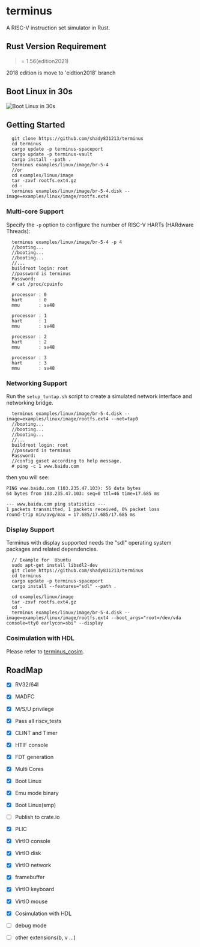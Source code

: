 # terminus
A RISC-V instruction set simulator in Rust.

## Rust Version Requirement
>= 1.56(edition2021)

2018 edition is move to 'eidtion2018' branch

## Boot Linux in 30s
![Boot Linux in 30s](video/linux_boot.gif)

## Getting Started

```
  git clone https://github.com/shady831213/terminus
  cd terminus
  cargo update -p terminus-spaceport
  cargo update -p terminus-vault
  cargo install --path .
  terminus examples/linux/image/br-5-4
  //or
  cd examples/linux/image
  tar -zxvf rootfs.ext4.gz
  cd -
  terminus examples/linux/image/br-5-4.disk --image=examples/linux/image/rootfs.ext4
```

### Multi-core Support

Specify the `-p` option to configure the number of RISC-V HARTs (HARdware Threads):

```
  terminus examples/linux/image/br-5-4 -p 4
  //booting...
  //booting...
  //booting...
  //...
  buildroot login: root
  //password is terminus
  Password:
  # cat /proc/cpuinfo

  processor	: 0
  hart		: 0
  mmu		: sv48

  processor	: 1
  hart		: 1
  mmu		: sv48

  processor	: 2
  hart		: 2
  mmu		: sv48

  processor	: 3
  hart		: 3
  mmu		: sv48

```
### Networking Support

Run the `setup_tuntap.sh` script to create a simulated network interface and networking bridge.

```
  terminus examples/linux/image/br-5-4.disk --image=examples/linux/image/rootfs.ext4 --net=tap0
  //booting...
  //booting...
  //booting...
  //...
  buildroot login: root
  //password is terminus
  Password:
  //config guset according to help message.
  # ping -c 1 www.baidu.com
```
then you will see:
```
PING www.baidu.com (103.235.47.103): 56 data bytes
64 bytes from 103.235.47.103: seq=0 ttl=46 time=17.685 ms

--- www.baidu.com ping statistics ---
1 packets transmitted, 1 packets received, 0% packet loss
round-trip min/avg/max = 17.685/17.685/17.685 ms
```

### Display Support

Terminus with display supported needs the "sdl" operating system packages and related dependencies.

```
  // Example for  Ubuntu
  sudo apt-get install libsdl2-dev
  git clone https://github.com/shady831213/terminus
  cd terminus
  cargo update -p terminus-spaceport
  cargo install --features="sdl" --path .

  cd examples/linux/image
  tar -zxvf rootfs.ext4.gz
  cd -
  terminus examples/linux/image/br-5-4.disk --image=examples/linux/image/rootfs.ext4 --boot_args="root=/dev/vda console=tty0 earlycon=sbi" --display
```

### Cosimulation with HDL
Please refer to [terminus_cosim](https://github.com/shady831213/terminus_cosim/tree/master/terminus_cluster).

## RoadMap
- [x] RV32/64I
- [x] MADFC
- [x] M/S/U privilege
- [x] Pass all riscv_tests
- [x] CLINT and Timer
- [x] HTIF console
- [x] FDT generation
- [x] Multi Cores
- [x] Boot Linux
- [x] Emu mode binary
- [x] Boot Linux(smp)
- [ ] Publish to crate.io
- [x] PLIC
- [x] VirtIO console
- [x] VirtIO disk
- [x] VirtIO network
- [x] framebuffer
- [x] VirtIO keyboard
- [x] VirtIO mouse
- [x] Cosimulation with HDL
- [ ] debug mode
- [ ] other extensions(b, v ...)


